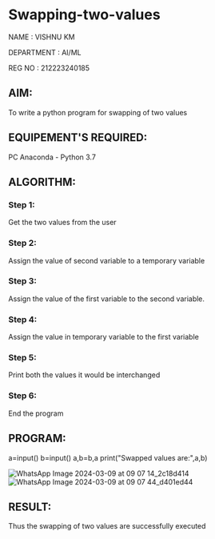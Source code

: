 # Swapping-two-values


NAME : VISHNU KM

DEPARTMENT : AI/ML

REG NO : 212223240185

## AIM:
To write a python program for swapping of two values
## EQUIPEMENT'S REQUIRED: 
PC
Anaconda - Python 3.7
## ALGORITHM: 
### Step 1:
Get the two values from the user
### Step 2: 
Assign the value of second variable to a temporary variable 
### Step 3: 
Assign the value of the first variable to the second variable.
### Step 4:  
Assign the value in temporary variable to the first variable
### Step 5: 
Print both the values it would be interchanged
### Step 6: 
End the program
## PROGRAM:

a=input()
b=input()
a,b=b,a
print("Swapped values are:",a,b)

![WhatsApp Image 2024-03-09 at 09 07 14_2c18d414](https://github.com/vishnukayyala/Swapping-two-values/assets/151489368/cc701437-a0d5-4094-8332-0a2a644d6f4e)
![WhatsApp Image 2024-03-09 at 09 07 44_d401ed44](https://github.com/vishnukayyala/Swapping-two-values/assets/151489368/42468314-8c71-46bf-a610-d33ef8e7a1df)

## RESULT:
Thus the swapping of two values are successfully executed



